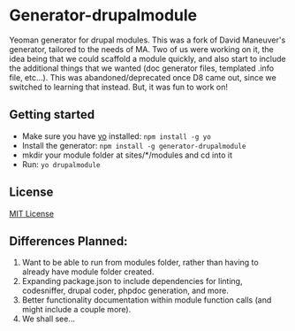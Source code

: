 # Generator-drupalmodule

Yeoman generator for drupal modules.  This was a fork of David Maneuver's generator, tailored to the needs of MA.  Two of us were working on it, the idea being that we could scaffold a module quickly, and also start to include the additional things that we wanted (doc generator files, templated .info file, etc...).  This was abandoned/deprecated once D8 came out, since we switched to learning that instead.  But, it was fun to work on!

## Getting started
- Make sure you have [yo](https://github.com/yeoman/yo) installed:
    `npm install -g yo`
- Install the generator: `npm install -g generator-drupalmodule`
- mkdir your module folder at sites/*/modules and cd into it
- Run: `yo drupalmodule`

## License
[MIT License](http://en.wikipedia.org/wiki/MIT_License)

## Differences Planned:
1.  Want to be able to run from modules folder, rather than having to already have module folder created.
2.  Expanding package.json to include dependencies for linting, codesniffer, drupal coder, phpdoc generation, and more.
3.  Better functionality documentation within module function calls (and might include a couple more).
4.  We shall see...
